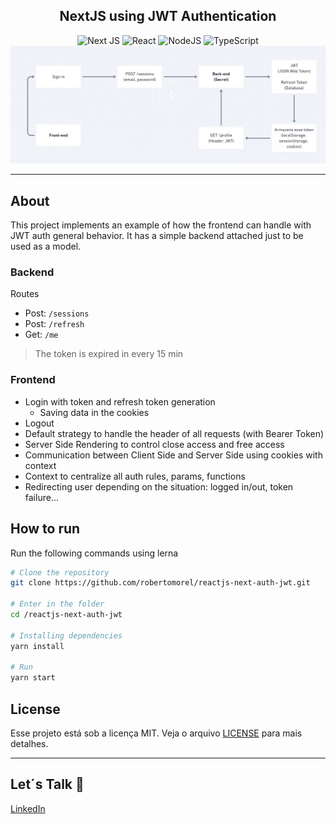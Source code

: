 <h2 align="center">
  NextJS using JWT Authentication
</h2>

<div align="center">
  <img alt="Next JS" src="https://img.shields.io/badge/nextjs-%23000000.svg?style=for-the-badge&logo=next.js&logoColor=white"/>
  <img alt="React" src="https://img.shields.io/badge/react-%2320232a.svg?style=for-the-badge&logo=react&logoColor=%2361DAFB"/>
  <img alt="NodeJS" src="https://img.shields.io/badge/node.js-%2343853D.svg?style=for-the-badge&logo=node-dot-js&logoColor=white"/>
  <img alt="TypeScript" src="https://img.shields.io/badge/typescript-%23007ACC.svg?style=for-the-badge&logo=typescript&logoColor=white"/>
</div>

<div align="center">
  <img src="https://github.com/robertomorel/reactjs-next-auth-jwt/blob/master/assets/auth-jwt.jpeg?raw=true" width="700"/>
</div>

<hr />

## About
This project implements an example of how the frontend can handle with JWT auth general behavior. 
It has a simple backend attached just to be used as a model.

### Backend
Routes
- Post: `/sessions`
- Post: `/refresh`
- Get: `/me`

> The token is expired in every 15 min

### Frontend
- Login with token and refresh token generation 
  - Saving data in the cookies
- Logout
- Default strategy to handle the header of all requests (with Bearer Token)
- Server Side Rendering to control close access and free access
- Communication between Client Side and Server Side using cookies with context
- Context to centralize all auth rules, params, functions
- Redirecting user depending on the situation: logged in/out, token failure...

## How to run
Run the following commands using lerna

```bash
# Clone the repository
git clone https://github.com/robertomorel/reactjs-next-auth-jwt.git

# Enter in the folder
cd /reactjs-next-auth-jwt

# Installing dependencies
yarn install

# Run
yarn start
```

## License

Esse projeto está sob a licença MIT. Veja o arquivo [LICENSE](LICENSE.md) para mais detalhes.

---

## Let´s Talk 🤩
[LinkedIn](https://www.linkedin.com/in/roberto-morel-6b9065193/)